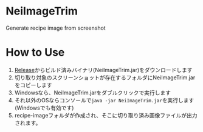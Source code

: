 # NeiImageTrim
Generate recipe image from screenshot

# How to Use
1. [Release](https://github.com/toliner/NeiImageTrim/releases)からビルド済みバイナリ(NeiImageTrim.jar)をダウンロードします
1. 切り取り対象のスクリーンショットが存在するフォルダにNeiImageTrim.jarをコピーします
1. Windowsなら、NeiImageTrim.jarをダブルクリックで実行します
1. それ以外のOSならコンソールで`java -jar NeiImageTrim.jar`を実行します(Windowsでも有効です)
1. recipe-imageフォルダが作成され、そこに切り取り済み画像ファイルが出力されます。
